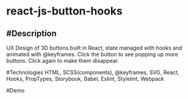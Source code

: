 # react-js-button-hooks

#Description
----
UX Design of 3D buttons built in React, state managed with hooks and animated with @keyframes. Click the button to see popping up more buttons. Click again to make them disappear.

#Technologies
HTML, SCSS(components), @keyframes, SVG, React, Hooks, PropTypes, Storybook, Babel, Eslint, Stylelint, Webpack

#Demo
